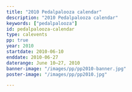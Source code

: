 ```yaml
---
title: "2010 Pedalpalooza calendar"
description: "2010 Pedalpalooza calendar"
keywords: ["pedalpalooza"]
id: pedalpalooza-calendar
type: calevents
pp: true
year: 2010
startdate: 2010-06-10
enddate: 2010-06-27
daterange: June 10–27, 2010
banner-image: "/images/pp/pp2010-banner.jpg"
poster-image: "/images/pp/pp2010.jpg"

---
```

